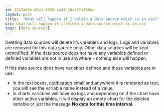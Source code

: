 ```yaml
---
id: 1247a04e-d6a1-4925-aa43-16c73fa969ea
layout: post
title:  "What will happen if I delete a data source which is in use?"
uri: what-will-happen-if-i-delete-a-data-source-which-is-in-use
tags: [data sources]
---
```


Deleting data sources will delete it’s variables and logs. Logs and variables are removed for this data source only. Other data sources will be kept unmodified. If the data source does not have any variables defined or defined variables are not in use anywhere - nothing else will happen.

<!--more-->

If this data source does have variables defined and those variables are in use:

*   In the text boxes, [notification](f7277d70-7b35-489b-b378-009a690e0a3f) email and anywhere it is rendered as text, you will see the variable name instead of a value.
*   In charts variables will have no logs and depending on if the chart have other active variables, it will display an empty chart for the deleted variable or just the message **No data for this time interval.**